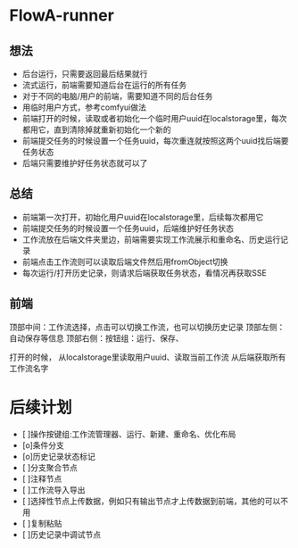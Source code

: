 # FlowA-runner

## 想法
* 后台运行，只需要返回最后结果就行
* 流式运行，前端需要知道后台在运行的所有任务
* 对于不同的电脑/用户的前端，需要知道不同的后台任务
* 用临时用户方式，参考comfyui做法
* 前端打开的时候，读取或者初始化一个临时用户uuid在localstorage里，每次都用它，直到清除掉就重新初始化一个新的
* 前端提交任务的时候设置一个任务uuid，每次重连就按照这两个uuid找后端要任务状态
* 后端只需要维护好任务状态就可以了

## 总结
* 前端第一次打开，初始化用户uuid在localstorage里，后续每次都用它
* 前端提交任务的时候设置一个任务uuid，后端维护好任务状态
* 工作流放在后端文件夹里边，前端需要实现工作流展示和重命名、历史运行记录
* 前端点击工作流则可以读取后端文件然后用fromObject切换
* 每次运行/打开历史记录，则请求后端获取任务状态，看情况再获取SSE

## 前端
顶部中间：工作流选择，点击可以切换工作流，也可以切换历史记录
顶部左侧：自动保存等信息
顶部右侧：按钮组：运行、保存、

打开的时候，
从localstorage里读取用户uuid、读取当前工作流
从后端获取所有工作流名字

# 后续计划
* [ ]操作按键组:工作流管理器、运行、新建、重命名、优化布局
* [o]条件分支
* [o]历史记录状态标记
* [ ]分支聚合节点
* [ ]注释节点
* [ ]工作流导入导出
* [ ]选择性节点上传数据，例如只有输出节点才上传数据到前端，其他的可以不用
* [ ]复制粘贴
* [ ]历史记录中调试节点